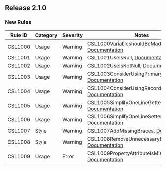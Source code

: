 ﻿## Release 2.1.0

### New Rules

Rule ID | Category | Severity | Notes
--------|----------|----------|--------------------
CSL1000 |  Usage   |  Warning | CSL1000VariableshouldBeMadeConstant, [Documentation](doc/CSL1000.md)
CSL1001 |  Usage   |  Warning | CSL1001UseIsNull, [Documentation](doc/CSL1001.md)
CSL1002 |  Usage   |  Warning | CSL1002UseIsNotNull, [Documentation](doc/CSL1002.md)
CSL1003 |  Usage   |  Warning | CSL1003ConsiderUsingPrimaryConstructor, [Documentation](doc/CSL1003.md)
CSL1004 |  Usage   |  Warning | CSL1004ConsiderUsingRecord, [Documentation](doc/CSL1004.md)
CSL1005 |  Usage   |  Warning | CSL1005SimplifyOneLineGetter, [Documentation](doc/CSL1005.md)
CSL1006 |  Usage   |  Warning | CSL1006SimplifyOneLineSetter, [Documentation](doc/CSL1006.md)
CSL1007 |  Style   |  Warning | CSL1007AddMissingBraces, [Documentation](doc/CSL1007.md)
CSL1008 |  Style   |  Warning | CSL1008RemoveUnnecessaryBraces, [Documentation](doc/CSL1008.md)
CSL1009 |  Usage   |   Error  | CSL1009PropertyAttributeIsMissingArgument, [Documentation](doc/CSL1009.md)
